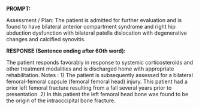 **PROMPT:**

Assessment / Plan: The patient is admitted for further evaluation and is found to have bilateral anterior compartment syndrome and right hip abduction dysfunction with bilateral patella dislocation with degenerative changes and calcified synovitis.

**RESPONSE (Sentence ending after 60th word):**

The patient responds favorably in response to systemic corticosteroids and other treatment modalities and is discharged home with appropriate rehabilitation. Notes : 1) The patient is subsequently assessed for a bilateral femoral-femoral capsule (femoral femoral head) injury. This patient had a prior left femoral fracture resulting from a fall several years prior to presentation. 2) In this patient the left femoral head bone was found to be the origin of the intraoccipital bone fracture. 